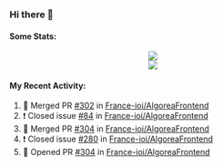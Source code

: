 ### Hi there 👋

#### Some Stats:
<p align="center">
    <img align="center" src="https://github-readme-stats-chi-wheat.vercel.app/api?username=AyeRlS&hide=stars&count_private=true&theme=dark" />
    <br/>
    <img align="center" src="https://github-readme-stats-chi-wheat.vercel.app/api/top-langs/?username=AyeRlS&hide=html,css,scss,less&langs_count=10&layout=compact&theme=dark" />
</p>
<!--
[![Anurag's github stats](https://github-readme-stats-chi-wheat.vercel.app/api?username=AyeRlS&hide=stars&count_private=true&theme=dracula)](https://github.com/anuraghazra/github-readme-stats)
[![Top Langs](https://github-readme-stats-chi-wheat.vercel.app/api/top-langs/?username=AyeRlS&hide=html,css,scss,less&langs_count=10&layout=compact&theme=dracula)](https://github.com/anuraghazra/github-readme-stats)
[![willianrod's wakatime stats](https://github-readme-stats.vercel.app/api/wakatime?username=Ayeris)](https://github.com/anuraghazra/github-readme-stats)
-->
<!--START_SECTION:waka-->

<!--END_SECTION:waka-->

#### My Recent Activity:
<!--START_SECTION:activity-->
1. 🎉 Merged PR [#302](https://github.com/France-ioi/AlgoreaFrontend/pull/302) in [France-ioi/AlgoreaFrontend](https://github.com/France-ioi/AlgoreaFrontend)
2. ❗️ Closed issue [#84](https://github.com/France-ioi/AlgoreaFrontend/issues/84) in [France-ioi/AlgoreaFrontend](https://github.com/France-ioi/AlgoreaFrontend)
3. 🎉 Merged PR [#304](https://github.com/France-ioi/AlgoreaFrontend/pull/304) in [France-ioi/AlgoreaFrontend](https://github.com/France-ioi/AlgoreaFrontend)
4. ❗️ Closed issue [#280](https://github.com/France-ioi/AlgoreaFrontend/issues/280) in [France-ioi/AlgoreaFrontend](https://github.com/France-ioi/AlgoreaFrontend)
5. 💪 Opened PR [#304](https://github.com/France-ioi/AlgoreaFrontend/pull/304) in [France-ioi/AlgoreaFrontend](https://github.com/France-ioi/AlgoreaFrontend)
<!--END_SECTION:activity-->

<!--
**AyeRlS/AyeRlS** is a ✨ _special_ ✨ repository because its `README.md` (this file) appears on your GitHub profile.

Here are some ideas to get you started:

- 🔭 I’m currently working on ...
- 🌱 I’m currently learning ...
- 👯 I’m looking to collaborate on ...
- 🤔 I’m looking for help with ...
- 💬 Ask me about ...
- 📫 How to reach me: ...
- 😄 Pronouns: fucking hell
- ⚡ Fun fact: ...
-->
